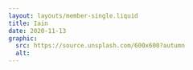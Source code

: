 ```yaml
---
layout: layouts/member-single.liquid
title: Iain
date: 2020-11-13
graphic:
  src: https://source.unsplash.com/600x600?autumn
  alt:
---
```

